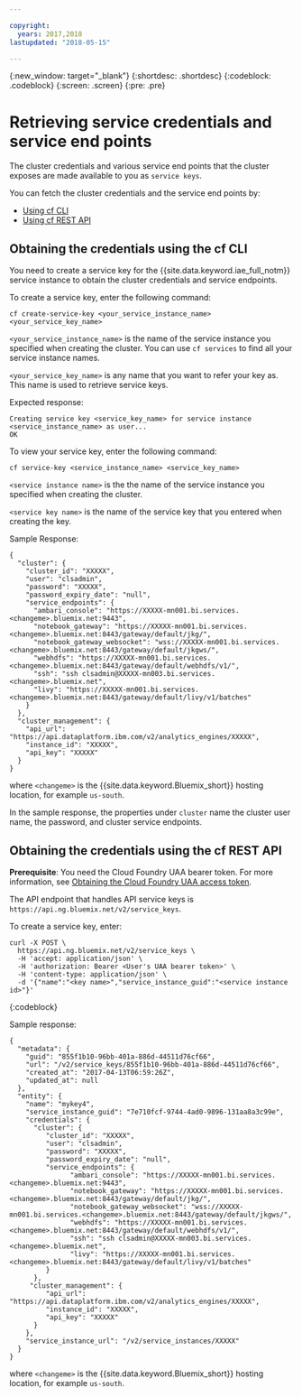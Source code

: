 ```yaml
---

copyright:
  years: 2017,2018
lastupdated: "2018-05-15"

---
```


<!-- Attribute definitions -->
{:new_window: target="_blank"}
{:shortdesc: .shortdesc}
{:codeblock: .codeblock}
{:screen: .screen}
{:pre: .pre}

# Retrieving service credentials and service end points

The cluster credentials and various service end points that the cluster exposes are made available to you as `service keys`.

You can fetch the cluster credentials and the service end points by:
* [Using cf CLI](#obtaining-the-credentials-using-the-cf-cli)
* [Using cf REST API](#obtaining-the-credentials-using-the-cf-rest-api)

## Obtaining the credentials using the cf CLI

You need to create a service key for the {{site.data.keyword.iae_full_notm}} service instance to obtain the cluster credentials and service endpoints.

To create a service key, enter the following command:

```
cf create-service-key <your_service_instance_name> <your_service_key_name>
```
`<your_service_instance_name>` is the name of the service instance you  specified when creating the cluster. You can use `cf services` to find all your service instance names.

`<your_service_key_name>` is any name that you want to refer your key as. This name is used to retrieve service keys.  


Expected response:

```
Creating service key <service_key_name> for service instance <service_instance_name> as user...
OK
```

To view your service key, enter the following command:

```
cf service-key <service_instance_name> <service_key_name>
```

`<service instance name>` is the the name of the service instance you  specified when creating the cluster.

`<service key name>` is the name of the service key that you entered when creating the key.

Sample Response:

```
{
  "cluster": {
    "cluster_id": "XXXXX",
    "user": "clsadmin",
    "password": "XXXXX",
    "password_expiry_date": "null",
    "service_endpoints": {
      "ambari_console": "https://XXXXX-mn001.bi.services.<changeme>.bluemix.net:9443",
      "notebook_gateway": "https://XXXXX-mn001.bi.services.<changeme>.bluemix.net:8443/gateway/default/jkg/",
      "notebook_gateway_websocket": "wss://XXXXX-mn001.bi.services.<changeme>.bluemix.net:8443/gateway/default/jkgws/",
      "webhdfs": "https://XXXXX-mn001.bi.services.<changeme>.bluemix.net:8443/gateway/default/webhdfs/v1/",
      "ssh": "ssh clsadmin@XXXXX-mn003.bi.services.<changeme>.bluemix.net",
      "livy": "https://XXXXX-mn001.bi.services.<changeme>.bluemix.net:8443/gateway/default/livy/v1/batches"
    }
  },
  "cluster_management": {
    "api_url": "https://api.dataplatform.ibm.com/v2/analytics_engines/XXXXX",
    "instance_id": "XXXXX",
    "api_key": "XXXXX"
  }
}
```
where `<changeme>` is the {{site.data.keyword.Bluemix_short}} hosting location, for example `us-south`.

In the sample response, the properties under `cluster` name the cluster user name, the password, and cluster service endpoints.


## Obtaining the credentials using the cf REST API

**Prerequisite**: You need the Cloud Foundry UAA bearer token. For more information, see [Obtaining the Cloud Foundry UAA access  token](./retrieving-uaa-access-token.html).

The API endpoint that handles API service keys is `https://api.ng.bluemix.net/v2/service_keys`.


To create a service key, enter:
```
curl -X POST \
  https://api.ng.bluemix.net/v2/service_keys \
  -H 'accept: application/json' \
  -H 'authorization: Bearer <User's UAA bearer token>' \
  -H 'content-type: application/json' \
  -d '{"name":"<key name>","service_instance_guid":"<service instance id>"}'
```
{:codeblock}

Sample response:
```
{
  "metadata": {
    "guid": "855f1b10-96bb-401a-886d-44511d76cf66",
    "url": "/v2/service_keys/855f1b10-96bb-401a-886d-44511d76cf66",
    "created_at": "2017-04-13T06:59:26Z",
    "updated_at": null
  },
  "entity": {
    "name": "mykey4",
    "service_instance_guid": "7e710fcf-9744-4ad0-9896-131aa8a3c99e",
    "credentials": {
      "cluster": {
         "cluster_id": "XXXXX",
         "user": "clsadmin",
         "password": "XXXXX",
         "password_expiry_date": "null",
         "service_endpoints": {
               "ambari_console": "https://XXXXX-mn001.bi.services.<changeme>.bluemix.net:9443",
               "notebook_gateway": "https://XXXXX-mn001.bi.services.<changeme>.bluemix.net:8443/gateway/default/jkg/",
               "notebook_gateway_websocket": "wss://XXXXX-mn001.bi.services.<changeme>.bluemix.net:8443/gateway/default/jkgws/",
               "webhdfs": "https://XXXXX-mn001.bi.services.<changeme>.bluemix.net:8443/gateway/default/webhdfs/v1/",
               "ssh": "ssh clsadmin@XXXXX-mn003.bi.services.<changeme>.bluemix.net",
               "livy": "https://XXXXX-mn001.bi.services.<changeme>.bluemix.net:8443/gateway/default/livy/v1/batches"
         }
      },
     "cluster_management": {
         "api_url": "https://api.dataplatform.ibm.com/v2/analytics_engines/XXXXX",
         "instance_id": "XXXXX",
         "api_key": "XXXXX"
      }
    },
    "service_instance_url": "/v2/service_instances/XXXXX"
  }
}
```
where `<changeme>` is the {{site.data.keyword.Bluemix_short}} hosting location, for example `us-south`.
